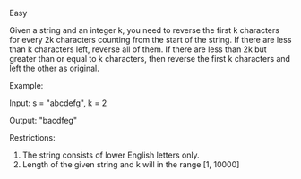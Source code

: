 Easy

Given a string and an integer k, you need to reverse the first k characters for every 2k characters counting from the start of the string. If there are less than k characters left, reverse all of them. If there are less than 2k but greater than or equal to k characters, then reverse the first k characters and left the other as original.

Example:

Input: s = "abcdefg", k = 2

Output: "bacdfeg"

Restrictions:
1. The string consists of lower English letters only.
2. Length of the given string and k will in the range [1, 10000]
